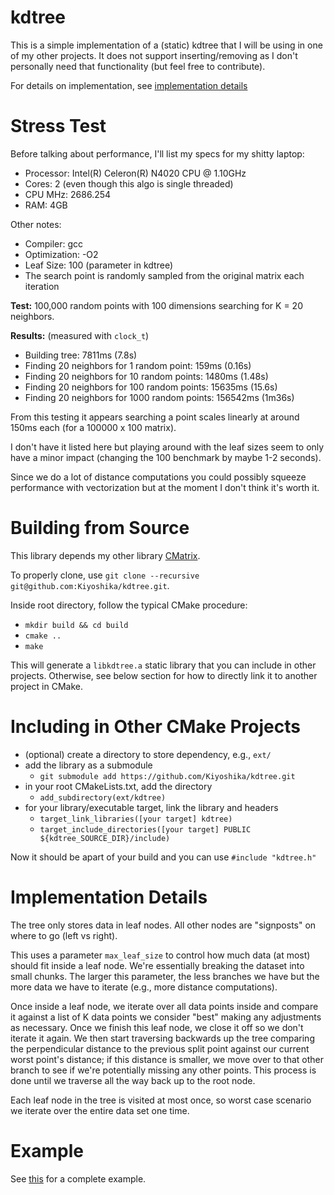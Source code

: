 # kdtree
This is a simple implementation of a (static) kdtree that I will be using in one of my other projects. It does not support inserting/removing as I don't personally need that functionality (but feel free to contribute).

For details on implementation, see [implementation details](#implementation-details)

# Stress Test
Before talking about performance, I'll list my specs for my shitty laptop:
* Processor: Intel(R) Celeron(R) N4020 CPU @ 1.10GHz
* Cores: 2 (even though this algo is single threaded)
* CPU MHz: 2686.254
* RAM: 4GB

Other notes:
* Compiler: gcc
* Optimization: -O2
* Leaf Size: 100 (parameter in kdtree)
* The search point is randomly sampled from the original matrix each iteration

**Test:** 100,000 random points with 100 dimensions searching for K = 20 neighbors.

**Results:** (measured with `clock_t`)
* Building tree: 7811ms (7.8s)
* Finding 20 neighbors for 1 random point: 159ms (0.16s)
* Finding 20 neighbors for 10 random points: 1480ms (1.48s)
* Finding 20 neighbors for 100 random points: 15635ms (15.6s)
* Finding 20 neighbors for 1000 random points: 156542ms (1m36s)

From this testing it appears searching a point scales linearly at around 150ms each (for a 100000 x 100 matrix).

I don't have it listed here but playing around with the leaf sizes seem to only have a minor impact (changing the 100 benchmark by maybe 1-2 seconds).

Since we do a lot of distance computations you could possibly squeeze performance with vectorization but at the moment I don't think it's worth it.


# Building from Source
This library depends my other library [CMatrix](https://github.com/Kiyoshika/CMatrix).

To properly clone, use `git clone --recursive git@github.com:Kiyoshika/kdtree.git`.

Inside root directory, follow the typical CMake procedure:
* `mkdir build && cd build`
* `cmake ..`
* `make`

This will generate a `libkdtree.a` static library that you can include in other projects. Otherwise, see below section for how to directly link it to another project in CMake.

# Including in Other CMake Projects
* (optional) create a directory to store dependency, e.g., `ext/`
* add the library as a submodule
    * `git submodule add https://github.com/Kiyoshika/kdtree.git`
* in your root CMakeLists.txt, add the directory
    * `add_subdirectory(ext/kdtree)`
* for your library/executable target, link the library and headers
    * `target_link_libraries([your target] kdtree)`
    * `target_include_directories([your target] PUBLIC ${kdtree_SOURCE_DIR}/include)`

Now it should be apart of your build and you can use `#include "kdtree.h"`

# Implementation Details
The tree only stores data in leaf nodes. All other nodes are "signposts" on where to go (left vs right).

This uses a parameter `max_leaf_size` to control how much data (at most) should fit inside a leaf node. We're essentially breaking the dataset into small chunks. The larger this parameter, the less branches we have but the more data we have to iterate (e.g., more distance computations).

Once inside a leaf node, we iterate over all data points inside and compare it against a list of K data points we consider "best" making any adjustments as necessary. Once we finish this leaf node, we close it off so we don't iterate it again. We then start traversing backwards up the tree comparing the perpendicular distance to the previous split point against our current worst point's distance; if this distance is smaller, we move over to that other branch to see if we're potentially missing any other points. This process is done until we traverse all the way back up to the root node.

Each leaf node in the tree is visited at most once, so worst case scenario we iterate over the entire data set one time.

# Example
See [this](src/driver.c) for a complete example.
